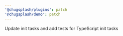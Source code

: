 ```yaml
---
'@chugsplash/plugins': patch
'@chugsplash/demo': patch
---
```


Update init tasks and add tests for TypeScript init tasks
